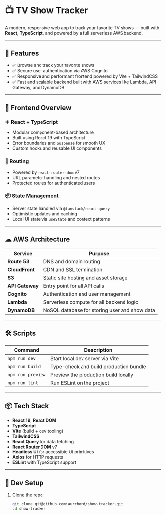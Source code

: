 # 📺 TV Show Tracker

A modern, responsive web app to track your favorite TV shows — built with **React**, **TypeScript**, and powered by a full serverless AWS backend.

---

## 🚀 Features

- ✅ Browse and track your favorite shows
- ✅ Secure user authentication via AWS Cognito
- ✅ Responsive and performant frontend powered by Vite + TailwindCSS
- ✅ Fast and scalable backend built with AWS services like Lambda, API Gateway, and DynamoDB

---

## 🧱 Frontend Overview

### ⚛ React + TypeScript

- Modular component-based architecture
- Built using React 19 with TypeScript
- Error boundaries and `Suspense` for smooth UX
- Custom hooks and reusable UI components

### 🧭 Routing

- Powered by `react-router-dom` v7
- URL parameter handling and nested routes
- Protected routes for authenticated users

### 📦 State Management

- Server state handled via `@tanstack/react-query`
- Optimistic updates and caching
- Local UI state via `useState` and context patterns

---

## ☁ AWS Architecture

| Service         | Purpose                                       |
| --------------- | --------------------------------------------- |
| **Route 53**    | DNS and domain routing                        |
| **CloudFront**  | CDN and SSL termination                       |
| **S3**          | Static site hosting and asset storage         |
| **API Gateway** | Entry point for all API calls                 |
| **Cognito**     | Authentication and user management            |
| **Lambda**      | Serverless compute for all backend logic      |
| **DynamoDB**    | NoSQL database for storing user and show data |

---

## 🛠 Scripts

| Command           | Description                            |
| ----------------- | -------------------------------------- |
| `npm run dev`     | Start local dev server via Vite        |
| `npm run build`   | Type-check and build production bundle |
| `npm run preview` | Preview the production build locally   |
| `npm run lint`    | Run ESLint on the project              |

---

## 📦 Tech Stack

- **React 19**, **React DOM**
- **TypeScript**
- **Vite** (build + dev tooling)
- **TailwindCSS**
- **React Query** for data fetching
- **React Router DOM** v7
- **Headless UI** for accessible UI primitives
- **Axios** for HTTP requests
- **ESLint** with TypeScript support

---

## 🧪 Dev Setup

1. Clone the repo:
   ```bash
   git clone git@github.com:aurchond/show-tracker.git
   cd show-tracker
   ```
